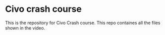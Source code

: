 # Civo crash course

This is the repository for Civo Crash course. This repo containes all the files shown in the video. 

